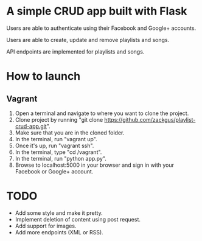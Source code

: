 # A simple CRUD app built with Flask
Users are able to authenticate using their Facebook and Google+ accounts.

Users are able to create, update and remove playlists and songs.

API endpoints are implemented for playlists and songs.


# How to launch #

## Vagrant ##
1. Open a terminal and navigate to where you want to clone the project.
1. Clone project by running "git clone https://github.com/zackgus/playlist-crud-app.git".
1. Make sure that you are in the cloned folder.
1. In the terminal, run "vagrant up".
1. Once it's up, run "vagrant ssh".
1. In the terminal, type "cd /vagrant".
1. In the terminal, run "python app.py".
1. Browse to localhost:5000 in your browser and sign in with your Facebook or Google+ account.


# TODO #
* Add some style and make it pretty.
* Implement deletion of content using post request.
* Add support for images.
* Add more endpoints (XML or RSS).